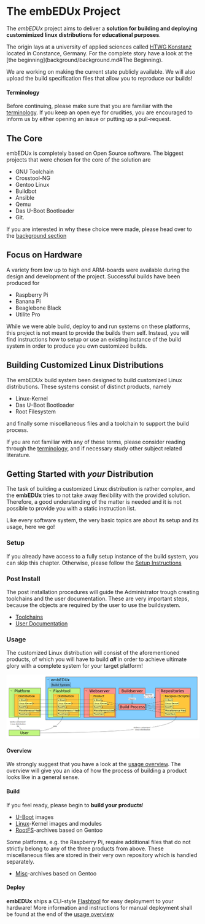 # The **embEDUx** Project
The *embEDUx* project aims to deliver a **solution for building and deploying customimized
linux distributions for educational purposes**.

The origin lays at a university of applied sciences called
[HTWG Konstanz](http://www.htwg-konstanz.de/English.20.0.html) located in Constance,
Germany.  For the complete story have a look at the [the
beginning](background/background.md#The Beginning).

We are working on making the current state publicly available.  We will also
upload the build specification files that allow you to reproduce our builds!

#### Terminology
Before continuing, please make sure that you are familiar with the
[terminology](background/terminology.md). If you keep an open eye for
crudities, you are encouraged to inform us by either opening an issue or putting
up a pull-request.

## The Core
embEDUx is completely based on Open Source software. The biggest projects that
were chosen for the core of the solution are

* GNU Toolchain
* Crosstool-NG
* Gentoo Linux
* Buildbot
* Ansible
* Qemu
* Das U-Boot Bootloader
* Git.

If you are interested in why these choice were made, please head over to the
[background section](background/background.md)

## Focus on Hardware
A variety from low up to high end ARM-boards were available during the design
and development of the project. Successful builds have been produced for

* Raspberry Pi
* Banana Pi
* Beaglebone Black
* Utilite Pro

While we were able build, deploy to and run systems on these platforms, this
project is not meant to provide the builds them self. Instead, you will find
instructions how to setup or use an existing instance of the build system in
order to produce you own customized builds.

## Building Customized Linux Distributions
The embEDUx build system been designed to build customized Linux distributions.
These systems consist of distinct products, namely

* Linux-Kernel
* Das U-Boot Bootloader
* Root Filesystem

and finally some miscellaneous files and a toolchain to support the build
process.

If you are not familiar with any of these terms, please consider reading through
the [terminology](background/terminology.md), and if necessary study other
subject related literature.


## Getting Started with ***your*** Distribution
The task of building a customized Linux distribution is rather complex, 
and the **embEDUx** tries to not take away flexibility with the provided
solution. Therefore, a good understanding of the matter is needed and it is
not possible to provide you with a static instruction list.

Like every software system, the very basic topics are about its setup and
its usage, here we go!

### Setup
If you already have access to a fully setup instance of the build system, you
can skip this chapter. Otherwise, please follow the [Setup
Instructions](setup/setup.md)

### Post Install
The post installation procedures will guide the Administrator trough creating
toolchains and the user documentation. These are very important steps, because
the objects are required by the user to use the buildsystem.

* [Toolchains](setup/post-install/toolchains.md)
* [User Documentation](setup/post-install/user-documentation.md)

### Usage
The customized Linux distribution will consist of the aforementioned products,
of which you will have to build ***all*** in order to achieve ultimate glory
with a complete system for your target platform!

[![Abstract](img/abstract.png)](img/abstract.png)

#### Overview
We strongly suggest that you have a look at the [usage
overview](usage/usage.md). The overview will give you an idea of how the process
of building a product looks like in a general sense.

#### Build
If you feel ready, please begin to **build your products**!

* [U-Boot](usage/uboot.md) images
* [Linux](usage/linux.md)-Kernel images and modules
* [RootFS](usage/rootfs.md)-archives based on Gentoo


Some platforms, e.g. the Raspberry Pi, require additional files that do not
strictly belong to any of the three products from above. These miscellaneous
files are stored in their very own repository which is handled separately.

* [Misc](usage/misc.md)-archives based on Gentoo

#### Deploy
**embEDUx** ships a CLI-style [Flashtool](background/specs/flashtool.md) for
easy deployment to your hardware!  More information and instructions for manual
deployment shall be found at the end of the [usage
overview](usage/usage.md#hardware-deployment)


